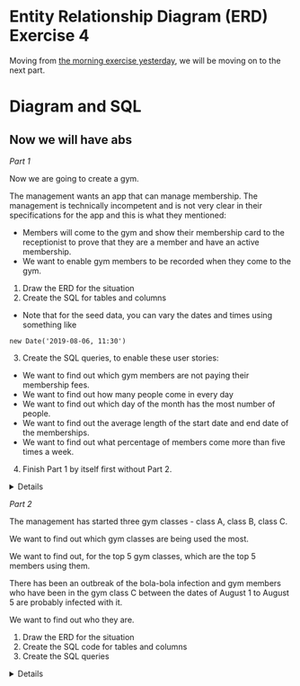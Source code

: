 
# Entity Relationship Diagram (ERD) Exercise 4

Moving from [the morning exercise yesterday](https://github.com/wdi-sg/mcdonalds-database-erd-sql/erd-exercise-3.md), we will be moving on to the next part.

# Diagram and SQL

## Now we will have abs

*Part 1*

Now we are going to create a gym.

The management wants an app that can manage membership. The management is technically incompetent and is not very clear in their specifications for the app and this is what they mentioned:

* Members will come to the gym and show their membership card to the receptionist to prove that they are a member and have an active membership.
* We want to enable gym members to be recorded when they come to the gym.

1. Draw the ERD for the situation
2. Create the SQL for tables and columns
  - Note that for the seed data, you can vary the dates and times using something like
  ```
  new Date('2019-08-06, 11:30')
  ```
3. Create the SQL queries, to enable these user stories:
  * We want to find out which gym members are not paying their membership fees.
  * We want to find out how many people come in every day
  * We want to find out which day of the month has the most number of people.
  * We want to find out the average length of the start date and end date of the memberships.
  * We want to find out what percentage of members come more than five times a week.

4. Finish Part 1 by itself first without Part 2.


<details github-only><hint>Clicky Hint</hint>
Hint: Customer management system
<ul>
<li>1. Needs to enable gym members to sign up.</li>
<li>2. Needs to check gym membership.</li>
</ul>
</details>


*Part 2*

The management has started three gym classes - class A, class B, class C.

We want to find out which gym classes are being used the most.

We want to find out, for the top 5 gym classes, which are the top 5 members using them.

There has been an outbreak of the bola-bola infection and gym members who have been in the gym class C between the dates of August 1 to August 5 are probably infected with it.

We want to find out who they are.

1. Draw the ERD for the situation
2. Create the SQL code for tables and columns
3. Create the SQL queries

<details github-only><hint>Clicky Hint</hint>
Hint: Joins, foreign keys, many to many
</details>

